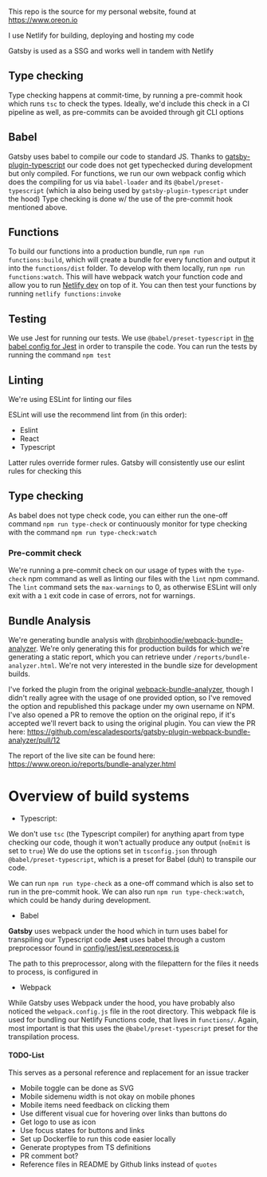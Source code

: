 This repo is the source for my personal website, found at https://www.oreon.io

I use Netlify for building, deploying and hosting my code

Gatsby is used as a SSG and works well in tandem with Netlify

## Type checking

Type checking happens at commit-time, by running a pre-commit hook which runs `tsc` to check the types.
Ideally, we'd include this check in a CI pipeline as well, as pre-commits can be avoided through git CLI options


## Babel

Gatsby uses babel to compile our code to standard JS.
Thanks to [gatsby-plugin-typescript](https://www.gatsbyjs.org/packages/gatsby-plugin-typescript/) our code does not get typechecked during development but only compiled.
For functions, we run our own webpack config which does the compiling for us via `babel-loader` and its `@babel/preset-typescript` (which ia also being used by `gatsby-plugin-typescript` under the hood)
Type checking is done w/ the use of the pre-commit hook mentioned above.

## Functions

To build our functions into a production bundle, run `npm run functions:build`, which will çreate a bundle for every function and output it into the `functions/dist` folder.
To develop with them locally, run `npm run functions:watch`. This will have webpack watch your function code and allow you to run [Netlify dev](https://github.com/netlify/cli/blob/master/docs/netlify-dev.md) on top of it.
You can then test your functions by running `netlify functions:invoke`
 
 ## Testing
 
 We use Jest for running our tests. 
 We use `@babel/preset-typescript` in [the babel config for Jest](https://github.com/Robin-Hoodie/io.oreon.www/blob/master/config/jest/jest-preprocess.js) in order to transpile the code.
 You can run the tests by running the command `npm test`
 
## Linting

We're using ESLint for linting our files

ESLint will use the recommend lint from (in this order):
  - Eslint
  - React
  - Typescript

Latter rules override former rules.
Gatsby will consistently use our eslint rules for checking this

## Type checking

As babel does not type check code, you can either run the one-off command `npm run type-check` or continuously monitor for type checking with the command `npm run type-check:watch`

### Pre-commit check

We're running a pre-commit check on our usage of types with the `type-check` npm command as well as linting our files with the `lint` npm command.
The `lint` command sets the `max-warnings` to 0, as otherwise ESLint will only exit with a `1` exit code in case of errors, not for warnings.

## Bundle Analysis

We're generating bundle analysis with [@robinhoodie/webpack-bundle-analyzer](https://www.npmjs.com/package/@robinhoodie/gatsby-plugin-webpack-bundle-analyzer).
We're only generating this for production builds for which we're generating a static report, which you can retrieve under `/reports/bundle-analyzer.html`.
We're not very interested in the bundle size for development builds.

I've forked the plugin from the original [webpack-bundle-analyzer](https://github.com/escaladesports/gatsby-plugin-webpack-bundle-analyzer), 
though I didn't really agree with the usage of one provided option, so I've removed the option and republished this package under my own username on NPM.
I've also opened a PR to remove the option on the original repo, if it's accepted we'll revert back to using the original plugin.
You can view the PR here: https://github.com/escaladesports/gatsby-plugin-webpack-bundle-analyzer/pull/12

The report of the live site can be found here: https://www.oreon.io/reports/bundle-analyzer.html

# Overview of build systems

- Typescript:

We don't use `tsc` (the Typescript compiler) for anything apart from type checking our code, though it won't actually produce any output (`noEmit` is set to `true`)
We do use the options set in `tsconfig.json` through `@babel/preset-typescript`, which is a preset for Babel (duh) to transpile our code.

We can run `npm run type-check` as a one-off command which is also set to run in the pre-commit hook.
We can also run `npm run type-check:watch`, which could be handy during development. 

- Babel

**Gatsby** uses webpack under the hood which in turn uses babel for transpiling our Typescript code
**Jest** uses babel through a custom preprocessor found in [config/jest/jest.preprocess.js](https://github.com/Robin-Hoodie/io.oreon.www/blob/master/config/jest/jest-preprocess.js)

The path to this preprocessor, along with the filepattern for the files it needs to process, is configured in 

- Webpack

While Gatsby uses Webpack under the hood, you have probably also noticed the `webpack.config.js` file in the root directory.
This webpack file is used for bundling our Netlify Functions code, that lives in `functions/`. 
Again, most important is that this uses the `@babel/preset-typescript` preset for the transpilation process. 



#### TODO-List

This serves as a personal reference and replacement for an issue tracker

- Mobile toggle can be done as SVG
- Mobile sidemenu width is not okay on mobile phones
- Mobile items need feedback on clicking them
- Use different visual cue for hovering over links than buttons do
- Get logo to use as icon
- Use focus states for buttons and links
- Set up Dockerfile to run this code easier locally
- Generate proptypes from TS definitions
- PR comment bot?
- Reference files in README by Github links instead of `quotes` 
